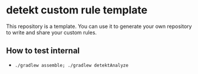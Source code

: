 # detekt custom rule template

This repository is a template. You can use it to generate your own repository to write and share your custom rules.

## How to test internal

- `./gradlew assemble; ./gradlew detektAnalyze`
